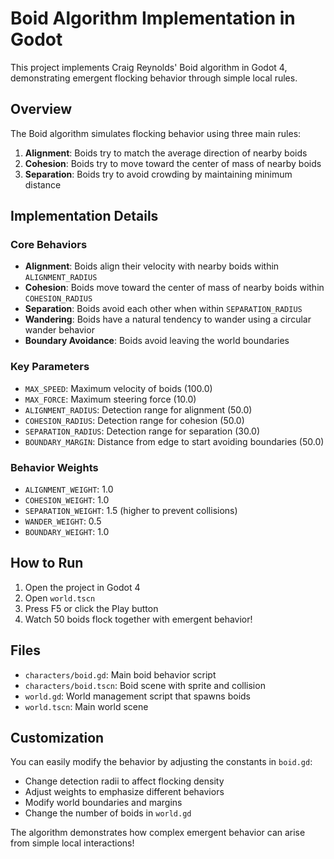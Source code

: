 # Boid Algorithm Implementation in Godot

This project implements Craig Reynolds' Boid algorithm in Godot 4, demonstrating emergent flocking behavior through simple local rules.

## Overview

The Boid algorithm simulates flocking behavior using three main rules:

1. **Alignment**: Boids try to match the average direction of nearby boids
2. **Cohesion**: Boids try to move toward the center of mass of nearby boids
3. **Separation**: Boids try to avoid crowding by maintaining minimum distance

## Implementation Details

### Core Behaviors

- **Alignment**: Boids align their velocity with nearby boids within `ALIGNMENT_RADIUS`
- **Cohesion**: Boids move toward the center of mass of nearby boids within `COHESION_RADIUS`
- **Separation**: Boids avoid each other when within `SEPARATION_RADIUS`
- **Wandering**: Boids have a natural tendency to wander using a circular wander behavior
- **Boundary Avoidance**: Boids avoid leaving the world boundaries

### Key Parameters

- `MAX_SPEED`: Maximum velocity of boids (100.0)
- `MAX_FORCE`: Maximum steering force (10.0)
- `ALIGNMENT_RADIUS`: Detection range for alignment (50.0)
- `COHESION_RADIUS`: Detection range for cohesion (50.0)
- `SEPARATION_RADIUS`: Detection range for separation (30.0)
- `BOUNDARY_MARGIN`: Distance from edge to start avoiding boundaries (50.0)

### Behavior Weights

- `ALIGNMENT_WEIGHT`: 1.0
- `COHESION_WEIGHT`: 1.0
- `SEPARATION_WEIGHT`: 1.5 (higher to prevent collisions)
- `WANDER_WEIGHT`: 0.5
- `BOUNDARY_WEIGHT`: 1.0

## How to Run

1. Open the project in Godot 4
2. Open `world.tscn`
3. Press F5 or click the Play button
4. Watch 50 boids flock together with emergent behavior!

## Files

- `characters/boid.gd`: Main boid behavior script
- `characters/boid.tscn`: Boid scene with sprite and collision
- `world.gd`: World management script that spawns boids
- `world.tscn`: Main world scene

## Customization

You can easily modify the behavior by adjusting the constants in `boid.gd`:
- Change detection radii to affect flocking density
- Adjust weights to emphasize different behaviors
- Modify world boundaries and margins
- Change the number of boids in `world.gd`

The algorithm demonstrates how complex emergent behavior can arise from simple local interactions! 